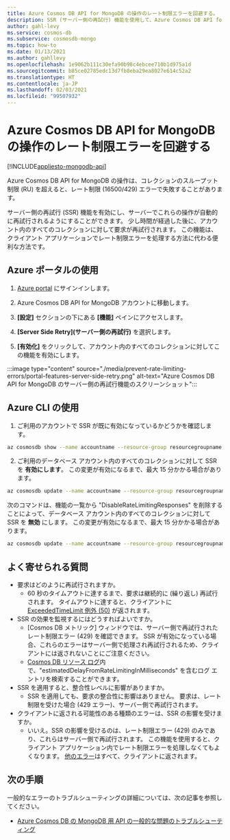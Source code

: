 ```yaml
---
title: Azure Cosmos DB API for MongoDB の操作のレート制限エラーを回避する。
description: SSR (サーバー側の再試行) 機能を使用して、Azure Cosmos DB API for MongoDB の操作がレート制限エラーに到達しないようにする方法について説明します。
author: gahl-levy
ms.service: cosmos-db
ms.subservice: cosmosdb-mongo
ms.topic: how-to
ms.date: 01/13/2021
ms.author: gahllevy
ms.openlocfilehash: 1e9062b111c30efa90b98c4ebcee710b1d975a1d
ms.sourcegitcommit: b85ce02785edc13d7fb8eba29ea8027e614c52a2
ms.translationtype: HT
ms.contentlocale: ja-JP
ms.lasthandoff: 02/03/2021
ms.locfileid: "99507932"
---
```

# <a name="prevent-rate-limiting-errors-for-azure-cosmos-db-api-for-mongodb-operations"></a>Azure Cosmos DB API for MongoDB の操作のレート制限エラーを回避する
[!INCLUDE[appliesto-mongodb-api](includes/appliesto-mongodb-api.md)]

Azure Cosmos DB API for MongoDB の操作は、コレクションのスループット制限 (RU) を超えると、レート制限 (16500/429) エラーで失敗することがあります。 

サーバー側の再試行 (SSR) 機能を有効にし、サーバーでこれらの操作が自動的に再試行されるようにすることができます。 少し時間が経過した後に、アカウント内のすべてのコレクションに対して要求が再試行されます。 この機能は、クライアント アプリケーションでレート制限エラーを処理する方法に代わる便利な方法です。

## <a name="use-the-azure-portal"></a>Azure ポータルの使用

1. [Azure portal](https://portal.azure.com/) にサインインします。

1. Azure Cosmos DB API for MongoDB アカウントに移動します。

1. **[設定]** セクションの下にある **[機能]** ペインにアクセスします。

1. **[Server Side Retry]\(サーバー側の再試行\)** を選択します。

1. **[有効化]** をクリックして、アカウント内のすべてのコレクションに対してこの機能を有効にします。

:::image type="content" source="./media/prevent-rate-limiting-errors/portal-features-server-side-retry.png" alt-text="Azure Cosmos DB API for MongoDB のサーバー側の再試行機能のスクリーンショット":::

## <a name="use-the-azure-cli"></a>Azure CLI の使用

1. ご利用のアカウントで SSR が既に有効になっているかどうかを確認します。
```bash
az cosmosdb show --name accountname --resource-group resourcegroupname
```
2. ご利用のデータベース アカウント内のすべてのコレクションに対して SSR を **有効にします**。 この変更が有効になるまで、最大 15 分かかる場合があります。
```bash
az cosmosdb update --name accountname --resource-group resourcegroupname --capabilities EnableMongo DisableRateLimitingResponses
```
次のコマンドは、機能の一覧から "DisableRateLimitingResponses" を削除することによって、データベース アカウント内のすべてのコレクションに対して SSR を **無効** にします。 この変更が有効になるまで、最大 15 分かかる場合があります。
```bash
az cosmosdb update --name accountname --resource-group resourcegroupname --capabilities EnableMongo
```

## <a name="frequently-asked-questions"></a>よく寄せられる質問
* 要求はどのように再試行されますか。
    * 60 秒のタイムアウトに達するまで、要求は継続的に (繰り返し) 再試行されます。 タイムアウトに達すると、クライアントに [ExceededTimeLimit 例外 (50)](mongodb-troubleshoot.md) が返されます。
*  SSR の効果を監視するにはどうすればよいですか。
    *  [Cosmos DB メトリック] ウィンドウでは、サーバー側で再試行されたレート制限エラー (429) を確認できます。 SSR が有効になっている場合、これらのエラーはサーバー側で処理され再試行されるため、クライアントには返されないことにご注意ください。 
    *  [Cosmos DB リソース ログ](cosmosdb-monitor-resource-logs.md)内で、"estimatedDelayFromRateLimitingInMilliseconds" を含むログ エントリを検索することができます。
*  SSR を適用すると、整合性レベルに影響がありますか。
    *  SSR を適用しても、要求の整合性に影響はありません。 要求は、レート制限を受けた場合 (429 エラー)、サーバー側で再試行されます。 
*  クライアントに返される可能性のある種類のエラーは、SSR の影響を受けますか。
    *  いいえ。SSR の影響を受けるのは、レート制限エラー (429) のみであり、これらはサーバー側で再試行されます。 この機能を使用すると、クライアント アプリケーション内でレート制限エラーを処理しなくてもよくなります。 [他のエラー](mongodb-troubleshoot.md)はすべて、クライアントに返されます。 

## <a name="next-steps"></a>次の手順

一般的なエラーのトラブルシューティングの詳細については、次の記事を参照してください。

* [Azure Cosmos DB の MongoDB 用 API の一般的な問題のトラブルシューティング](mongodb-troubleshoot.md)
